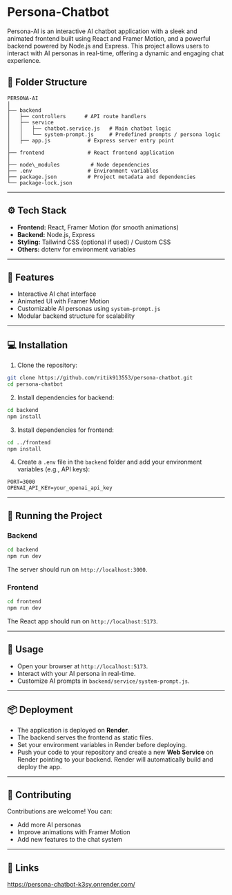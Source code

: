 

# Persona-Chatbot

Persona-AI is an interactive AI chatbot application with a sleek and animated frontend built using React and Framer Motion, and a powerful backend powered by Node.js and Express. This project allows users to interact with AI personas in real-time, offering a dynamic and engaging chat experience.



## 📁 Folder Structure

```
PERSONA-AI
│
├── backend
│   ├── controllers      # API route handlers
│   ├── service
│   │   ├── chatbot.service.js   # Main chatbot logic
│   │   └── system-prompt.js     # Predefined prompts / persona logic
│   ├── app.js            # Express server entry point
│
├── frontend              # React frontend application
│
├── node\_modules          # Node dependencies
├── .env                  # Environment variables
├── package.json          # Project metadata and dependencies
└── package-lock.json

````

---

## ⚙️ Tech Stack

- **Frontend:** React, Framer Motion (for smooth animations)
- **Backend:** Node.js, Express
- **Styling:** Tailwind CSS (optional if used) / Custom CSS
- **Others:** dotenv for environment variables

---

## 🚀 Features

- Interactive AI chat interface
- Animated UI with Framer Motion
- Customizable AI personas using `system-prompt.js`
- Modular backend structure for scalability

---

## 💻 Installation

1. Clone the repository:

```bash
git clone https://github.com/ritik913553/persona-chatbot.git
cd persona-chatbot
````

2. Install dependencies for backend:

```bash
cd backend
npm install
```

3. Install dependencies for frontend:

```bash
cd ../frontend
npm install
```

4. Create a `.env` file in the `backend` folder and add your environment variables (e.g., API keys):

```
PORT=3000
OPENAI_API_KEY=your_openai_api_key
```

---

## 🔧 Running the Project

### Backend

```bash
cd backend
npm run dev
```

The server should run on `http://localhost:3000`.

### Frontend

```bash
cd frontend
npm run dev
```

The React app should run on `http://localhost:5173`.

---

## 📌 Usage

* Open your browser at `http://localhost:5173`.
* Interact with your AI persona in real-time.
* Customize AI prompts in `backend/service/system-prompt.js`.

---

## 📦 Deployment

* The application is deployed on **Render**.
* The backend serves the frontend as static files.
* Set your environment variables in Render before deploying.
* Push your code to your repository and create a new **Web Service** on Render pointing to your backend. Render will automatically build and deploy the app.

---

## 🤝 Contributing

Contributions are welcome! You can:

* Add more AI personas
* Improve animations with Framer Motion
* Add new features to the chat system

---



## 🔗 Links
https://persona-chatbot-k3sy.onrender.com/





